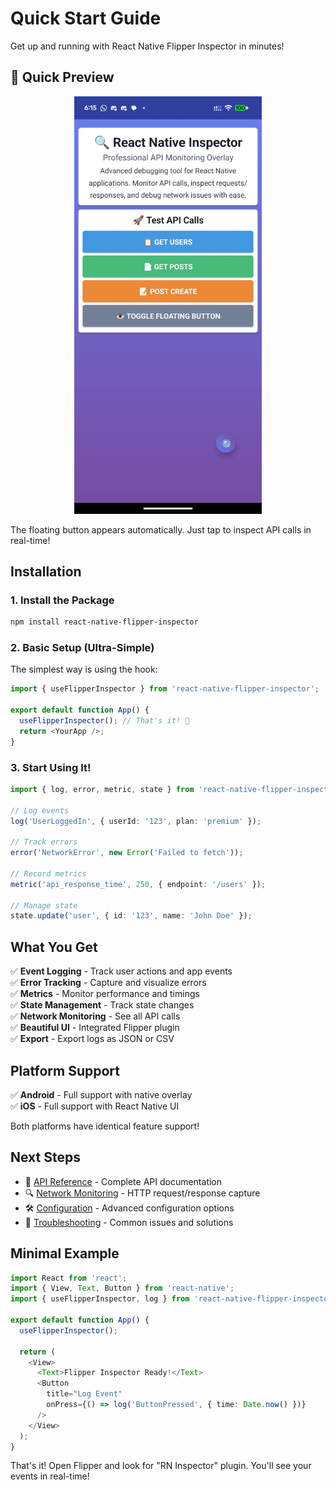 # Quick Start Guide

Get up and running with React Native Flipper Inspector in minutes!

## 📸 Quick Preview

<div align="center">
  <img src="../screenshots/floating-button.jpeg" width="300" alt="Floating Inspector Button">
</div>

The floating button appears automatically. Just tap to inspect API calls in real-time!

## Installation

### 1. Install the Package

```bash
npm install react-native-flipper-inspector
```

### 2. Basic Setup (Ultra-Simple)

The simplest way is using the hook:

```typescript
import { useFlipperInspector } from 'react-native-flipper-inspector';

export default function App() {
  useFlipperInspector(); // That's it! 🚀
  return <YourApp />;
}
```

### 3. Start Using It!

```typescript
import { log, error, metric, state } from 'react-native-flipper-inspector';

// Log events
log('UserLoggedIn', { userId: '123', plan: 'premium' });

// Track errors
error('NetworkError', new Error('Failed to fetch'));

// Record metrics
metric('api_response_time', 250, { endpoint: '/users' });

// Manage state
state.update('user', { id: '123', name: 'John Doe' });
```

## What You Get

✅ **Event Logging** - Track user actions and app events  
✅ **Error Tracking** - Capture and visualize errors  
✅ **Metrics** - Monitor performance and timings  
✅ **State Management** - Track state changes  
✅ **Network Monitoring** - See all API calls  
✅ **Beautiful UI** - Integrated Flipper plugin  
✅ **Export** - Export logs as JSON or CSV  

## Platform Support

✅ **Android** - Full support with native overlay  
✅ **iOS** - Full support with React Native UI  

Both platforms have identical feature support!

## Next Steps

- 📖 [API Reference](./api-reference.md) - Complete API documentation
- 🔍 [Network Monitoring](./network-monitoring.md) - HTTP request/response capture
- 🛠️ [Configuration](./configuration.md) - Advanced configuration options
- 🚨 [Troubleshooting](./troubleshooting.md) - Common issues and solutions

## Minimal Example

```typescript
import React from 'react';
import { View, Text, Button } from 'react-native';
import { useFlipperInspector, log } from 'react-native-flipper-inspector';

export default function App() {
  useFlipperInspector();

  return (
    <View>
      <Text>Flipper Inspector Ready!</Text>
      <Button
        title="Log Event"
        onPress={() => log('ButtonPressed', { time: Date.now() })}
      />
    </View>
  );
}
```

That's it! Open Flipper and look for "RN Inspector" plugin. You'll see your events in real-time!

